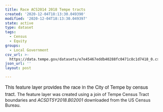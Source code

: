 ```yaml
---
title: Race ACS2014 2018 Tempe tracts
created: '2020-12-04T18:13:30.049390'
modified: '2020-12-04T18:13:30.049397'
state: active
type: dataset
tags:
  - Census
  - Equity
groups:
  - Local Government
csv_url: >-
  https://data.tempe.gov/datasets/e7e45467eddb40288fc0471c8c1d7418_0.csv?outSR=%7B%22latestWkid%22%3A3857%2C%22wkid%22%3A102100%7D
json_url: ''
layout: post

---
```

<span style='font-family: &quot;Avenir Next W01&quot;, &quot;Avenir Next W00&quot;, &quot;Avenir Next&quot;, Avenir, &quot;Helvetica Neue&quot;, sans-serif; font-size: 16px;'>This feature layer provides the race in the City of Tempe by census tract. </span>The feature layer was created using a join of Tempe Census Tract boundaries and <i>ACSDT5Y2018.B02001 </i>downloaded from the US Census Bureau.
